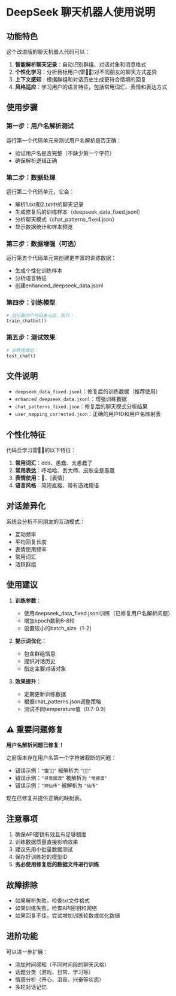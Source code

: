 # DeepSeek 聊天机器人使用说明

## 功能特色

这个改进版的聊天机器人代码可以：

1. **智能解析聊天记录**：自动识别群组、对话对象和消息格式
2. **个性化学习**：分析目标用户(雷🐷🐷)对不同朋友的聊天方式差异
3. **上下文感知**：根据群组和对话历史生成更符合情境的回复
4. **风格适应**：学习用户的语言特征，包括常用词汇、表情和表达方式

## 使用步骤

### 第一步：用户名解析测试
运行第一个代码单元来测试用户名解析是否正确：
- 验证用户名是否完整（不缺少第一个字符）
- 确保解析逻辑正确

### 第二步：数据处理
运行第二个代码单元，它会：
- 解析1.txt和2.txt中的聊天记录
- 生成修复后的训练样本（deepseek_data_fixed.jsonl）
- 分析聊天模式（chat_patterns_fixed.json）
- 显示数据统计和样本预览

### 第三步：数据增强（可选）
运行第五个代码单元来创建更丰富的训练数据：
- 生成个性化训练样本
- 分析语言特征
- 创建enhanced_deepseek_data.jsonl

### 第四步：训练模型
```python
# 运行第四个代码单元后，执行：
train_chatbot()
```

### 第五步：测试效果
```python
# 训练完成后：
test_chat()
```

## 文件说明

- `deepseek_data_fixed.jsonl`：修复后的训练数据（推荐使用）
- `enhanced_deepseek_data.jsonl`：增强训练数据
- `chat_patterns_fixed.json`：修复后的聊天模式分析结果
- `user_mapping_corrected.json`：正确的用户ID和用户名映射表

## 个性化特征

代码会学习雷🐷🐷的以下特征：

1. **常用词汇**：dds、愚蠢、太愚蠢了
2. **常用表达**：呼哈哈、丢大师、皮肤全是愚蠢
3. **表情使用**：🐷、[表情]
4. **语言风格**：简短直接、带有游戏用语

## 对话差异化

系统会分析不同朋友的互动模式：
- 互动频率
- 平均回复长度  
- 表情使用频率
- 常用词汇
- 活跃群组

## 使用建议

1. **训练参数**：
   - 使用deepseek_data_fixed.jsonl训练（已修复用户名解析问题）
   - 增加epoch数到6-8轮
   - 设置较小的batch_size（1-2）

2. **提示词优化**：
   - 包含群组信息
   - 提供对话历史
   - 指定主要对话对象

3. **效果提升**：
   - 定期更新训练数据
   - 根据chat_patterns.json调整策略
   - 测试不同temperature值（0.7-0.9）

## ⚠️ 重要问题修复

**用户名解析问题已修复！**

之前版本存在用户名第一个字符被截断的问题：
- 错误示例：`"雷🐷🐷"` 被解析为 `"🐷🐷"`
- 错误示例：`"寻常摆渡"` 被解析为 `"常摆渡"`
- 错误示例：`"神仙传"` 被解析为 `"仙传"`

现在已修复并提供正确的映射表。

## 注意事项

1. 确保API密钥有效且有足够额度
2. 训练数据质量直接影响效果
3. 建议先用小批量数据测试
4. 保存好训练好的模型ID
5. **务必使用修复后的数据文件进行训练**

## 故障排除

- 如果解析失败，检查txt文件格式
- 如果训练失败，检查API密钥和网络
- 如果回复不佳，尝试增加训练轮数或优化数据

## 进阶功能

可以进一步扩展：
- 添加时间感知（不同时间段的聊天风格）
- 话题分类（游戏、日常、学习等）
- 情感分析（开心、沮丧、兴奋等状态）
- 多轮对话记忆 